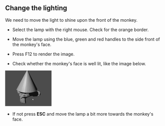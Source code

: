 ## Change the lighting

We need to move the light to shine upon the front of the monkey.

+ Select the lamp with the right mouse. Check for the orange border.

+ Move the lamp using the blue, green and red handles to the side front of the monkey's face.

+ Press F12 to render the image.

+ Check whether the monkey's face is well lit, like the image below.

![Well lit](images/well-lit.png)

+ If not press **ESC** and move the lamp a bit more towards the monkey's face.
